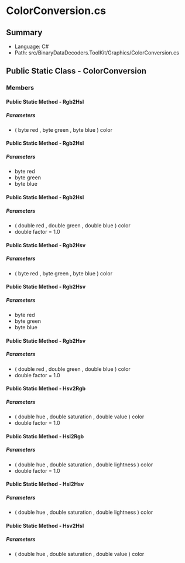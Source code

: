 ﻿# ColorConversion.cs

## Summary

* Language: C#
* Path: src/BinaryDataDecoders.ToolKit/Graphics/ColorConversion.cs

## Public Static Class - ColorConversion

### Members

#### Public Static Method - Rgb2Hsl

#####  Parameters

 - ( byte red , byte green , byte blue ) color 

#### Public Static Method - Rgb2Hsl

#####  Parameters

 - byte red 
 - byte green 
 - byte blue 

#### Public Static Method - Rgb2Hsl

#####  Parameters

 - ( double red , double green , double blue ) color 
 - double factor = 1.0 

#### Public Static Method - Rgb2Hsv

#####  Parameters

 - ( byte red , byte green , byte blue ) color 

#### Public Static Method - Rgb2Hsv

#####  Parameters

 - byte red 
 - byte green 
 - byte blue 

#### Public Static Method - Rgb2Hsv

#####  Parameters

 - ( double red , double green , double blue ) color 
 - double factor = 1.0 

#### Public Static Method - Hsv2Rgb

#####  Parameters

 - ( double hue , double saturation , double value ) color 
 - double factor = 1.0 

#### Public Static Method - Hsl2Rgb

#####  Parameters

 - ( double hue , double saturation , double lightness ) color 
 - double factor = 1.0 

#### Public Static Method - Hsl2Hsv

#####  Parameters

 - ( double hue , double saturation , double lightness ) color 

#### Public Static Method - Hsv2Hsl

#####  Parameters

 - ( double hue , double saturation , double value ) color 


